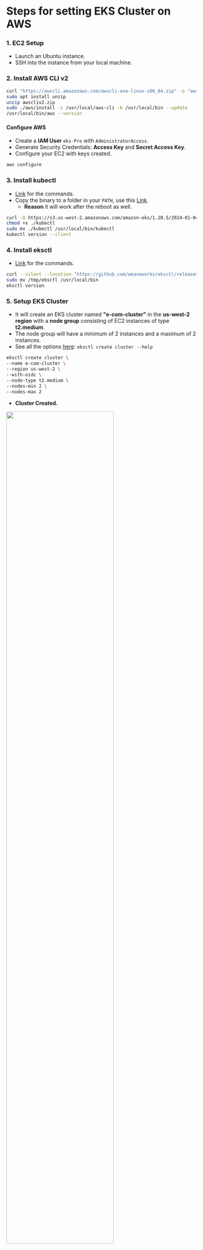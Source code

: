 # Steps for setting EKS Cluster on AWS



### 1. EC2 Setup

- Launch an Ubuntu instance.
- SSH into the instance from your local machine.

### 2. Install AWS CLI v2

```bash
curl "https://awscli.amazonaws.com/awscli-exe-linux-x86_64.zip" -o "awscliv2.zip"
sudo apt install unzip
unzip awscliv2.zip
sudo ./aws/install -i /usr/local/aws-cli -b /usr/local/bin --update
/usr/local/bin/aws --version
```

#### Configure AWS

- Create a **IAM User** `eks-Pro` with `AdministratorAccess`.
- Generate Security Credentials: **Access Key** and **Secret Access Key**.
- Configure your EC2 with keys created.

```bash
aws configure
```

### 3. Install kubectl

- [Link](https://docs.aws.amazon.com/eks/latest/userguide/install-kubectl.html) for the commands.
- Copy the binary to a folder in your `PATH`, use this [Link]().
  - **Reason** it will work after the reboot as well.

```bash
curl -O https://s3.us-west-2.amazonaws.com/amazon-eks/1.28.5/2024-01-04/bin/linux/amd64/kubectl
chmod +x ./kubectl
sudo mv ./kubectl /usr/local/bin/kubectl
kubectl version --client
```

### 4. Install eksctl

- [Link](https://docs.aws.amazon.com/emr/latest/EMR-on-EKS-DevelopmentGuide/setting-up-eksctl.html#setting-up-eksctl-linux) for the commands.

```bash
curl --silent --location "https://github.com/weaveworks/eksctl/releases/latest/download/eksctl_$(uname -s)_amd64.tar.gz" | tar xz -C /tmp
sudo mv /tmp/eksctl /usr/local/bin
eksctl version
```

### 5. Setup EKS Cluster

- It will create an EKS cluster named **"e-com-cluster"** in the **us-west-2 region** with a **node group** consisting of EC2 instances of type **t2.medium**. 
- The node group will have a minimum of 2 instances and a maximum of 2 instances.
- See all the options [here](../Resource/create-eks-cluster.md): `eksctl create cluster --help`

```bash
eksctl create cluster \
--name e-com-cluster \
--region us-west-2 \
--with-oidc \
--node-type t2.medium \
--nodes-min 2 \
--nodes-max 2
```

- **Cluster Created.**
<img src="../Resource/cluster-created.png" width="75%">

- **Worker Nodes**
<img src="../Resource/worker-nodes.png" width="75%">

- Creates **Identity Provider** `--with-oidc`: OIDC allows your K8s cluster to use IAM for authentication to AWS services.
<img src="../Resource/Identity-Provider.png" width="75%">

#### Create **kubeconfig** file automatically

```bash
aws eks update-kubeconfig --region us-west-2 --name e-com-cluster
kubectl get nodes
```

### 6. Install the AWS Load Balancer Controller using Helm

- [Link](https://docs.aws.amazon.com/eks/latest/userguide/lbc-helm.html) for documentaions.

#### 6.1 Create IAM Role using `eksctl`

- **First Command:** Download's the file `iam_policy.json`. 
- **Second Command:** Create an IAM policy using the policy downloaded in the previous step.

```bash
curl -O https://raw.githubusercontent.com/kubernetes-sigs/aws-load-balancer-controller/v2.7.1/docs/install/iam_policy.json

aws iam create-policy \
    --policy-name AWSLoadBalancerControllerIAMPolicy \
    --policy-document file://iam_policy.json
```

- **IAM policy Created**
  <img src="../Resource/IAM-policy-Created.png" width="75%">
  <img src="../Resource/IAM-policy-Created-AWS.png" width="75%">


##### Create IAM Service Account `eksctl`.

> Replace <YOUR_AWS_ACC_NO> with your actual AWS account number.

```bash
eksctl create iamserviceaccount \
  --cluster=e-com-cluster \
  --namespace=kube-system \
  --name=aws-load-balancer-controller \
  --role-name AmazonEKSLoadBalancerControllerRole \
  --attach-policy-arn=arn:aws:iam::<YOUR_AWS_ACC_NO>:policy/AWSLoadBalancerControllerIAMPolicy \
  --region=us-west-2 \
  --approve
``` 

- **IAM Service Account Created**
  <img src="../Resource/IAM-Service-Account.png" width="75%">

#### 6.2 Install AWS Load Balancer Controller

- Here we will install `aws-load-balancer-controller`, which is Pod that will create Application Load Balancer by reading the `ingress.yml` manifest, or we can say it will apply all the rules mentioned in `ingress.yml` to the ALB.

``` bash
sudo snap install helm --classic
helm repo add eks https://aws.github.io/eks-charts
helm repo update eks

helm install aws-load-balancer-controller eks/aws-load-balancer-controller \
  -n kube-system \
  --set clusterName=e-com-cluster \
  --set serviceAccount.create=false \
  --set serviceAccount.name=aws-load-balancer-controller 
```

- **Helm & AWS LB Installed**
  <img src="../Resource/Helm-AWS-LB.png" width="75%">

- **Load Balancer Created**
  <img src="../Resource/Load-Balancer.png" width="75%">


#### 6.3 Verify that the controller is installed

- Verify that the controller is installed.

```bash
kubectl get deployment -n kube-system aws-load-balancer-controller
```

- **Verify the controller**
  <img src="../Resource/Verify-controller.png" width="75%">


### 7. Apply Ingerss

``` bash
kubectl apply -f ingress.yml
```

``` bash
kubectl get ing -n e-com
```

- Copy the **ADDRESS**.

- **Ingerss Created**
  <img src="../Resource/Ingerss-Created.png" width="75%">


### 8. Apply k8s Manifests files

```bash
git clone https://github.com/faizan35/e-Commerce_Microservices_Communication.git
cd e-Commerce_Microservices_Communication/k8s
```

- Inside `frontend/` dir in `deployment.yml` manifest file replace the copied Ingress address.
  <img src="../Resource/replace-alb-address.png" width="75%">


- Apply all with a script. (intentionally not created Helm Chart.)
  <img src="../Resource/apply-all.png" width="75%">

```bash
bash all-e-com-manifest.sh
```

### 9. Test the application

- Inside your web browser visit the same URL that you pasted in the frontend `deployment.yml` manifest file.
  <img src="../Resource/alb-endpoint.png">

- You will see.
  <img src="../Resource/ingress-homepage.png">

---

### Cleanup

- To delete the EKS cluster.

``` bash
eksctl delete cluster --name e-com-cluster --region us-west-2
```


